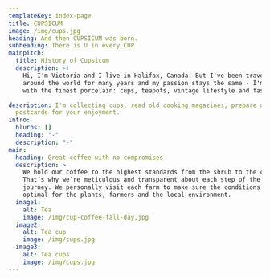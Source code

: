 ```yaml
---
templateKey: index-page
title: CUPSICUM
image: /img/cups.jpg
heading: And then CUPSICUM was born.
subheading: There is U in every CUP
mainpitch:
  title: History of Cupsicum
  description: >+
    Hi, I'm Victoria and I live in Halifax, Canada. But I've been traveling
    around the world for many years and my passion stays the same - I'm in love
    with the finest porcelain: cups, teapots, vintage lifestyle and fashions.

description: I'm collecting cups, read old cooking magazines, prepare and print
  postcards for your enjoyment.
intro:
  blurbs: []
  heading: "-"
  description: "-"
main:
  heading: Great coffee with no compromises
  description: >
    We hold our coffee to the highest standards from the shrub to the cup.
    That’s why we’re meticulous and transparent about each step of the coffee’s
    journey. We personally visit each farm to make sure the conditions are
    optimal for the plants, farmers and the local environment.
  image1:
    alt: Tea
    image: /img/cup-coffee-fall-day.jpg
  image2:
    alt: Tea cup
    image: /img/cups.jpg
  image3:
    alt: Tea cups
    image: /img/cups.jpg
---
```

